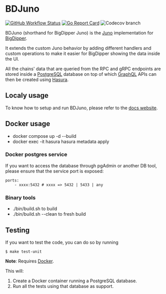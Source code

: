 # BDJuno
[![GitHub Workflow Status](https://img.shields.io/github/workflow/status/forbole/bdjuno/Tests)](https://github.com/forbole/bdjuno/actions?query=workflow%3ATests)
[![Go Report Card](https://goreportcard.com/badge/github.com/forbole/bdjuno)](https://goreportcard.com/report/github.com/forbole/bdjuno)
![Codecov branch](https://img.shields.io/codecov/c/github/forbole/bdjuno/cosmos/v0.40.x)

BDJuno (shorthand for BigDipper Juno) is the [Juno](https://github.com/forbole/juno) implementation
for [BigDipper](https://github.com/forbole/big-dipper).

It extends the custom Juno behavior by adding different handlers and custom operations to make it easier for BigDipper
showing the data inside the UI.

All the chains' data that are queried from the RPC and gRPC endpoints are stored inside
a [PostgreSQL](https://www.postgresql.org/) database on top of which [GraphQL](https://graphql.org/) APIs can then be
created using [Hasura](https://hasura.io/).

## Localy usage
To know how to setup and run BDJuno, please refer to
the [docs website](https://docs.bigdipper.live/cosmos-based/parser/overview/).

## Docker usage
- docker compose up -d --build
- docker exec -it hasura hasura metadata apply

### Docker postgres service
If you want to access the database through pgAdmin or another DB tool, please ensure that the service port is exposed:

```docker
ports:
    - xxxx:5432 # xxxx => 5432 | 5433 | any
```

### Binary tools
- ./bin/build.sh            to build
- ./bin/build.sh --clean    to fresh build

## Testing
If you want to test the code, you can do so by running

```shell
$ make test-unit
```
**Note**: Requires [Docker](https://docker.com).

This will:
1. Create a Docker container running a PostgreSQL database.
2. Run all the tests using that database as support.


